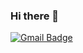 ### Hi there 👋

[![Gmail Badge](https://img.shields.io/badge/-jbotezine@gmail.com-c14438?style=flat-square&logo=Gmail&logoColor=white&link=mailto:jbotezine@gmail.com)](mailto:jbotezine@gmail.com)

<!--
**JimmyLopes/JimmyLopes** is a ✨ _special_ ✨ repository because its `README.md` (this file) appears on your GitHub profile.

Here are some ideas to get you started:

- 🔭 I’m currently working on ...
- 🌱 I’m currently learning ...
- 👯 I’m looking to collaborate on ...
- 🤔 I’m looking for help with ...
- 💬 Ask me about ...
- 📫 How to reach me: ...
- 😄 Pronouns: ...
- ⚡ Fun fact: ...
-->
